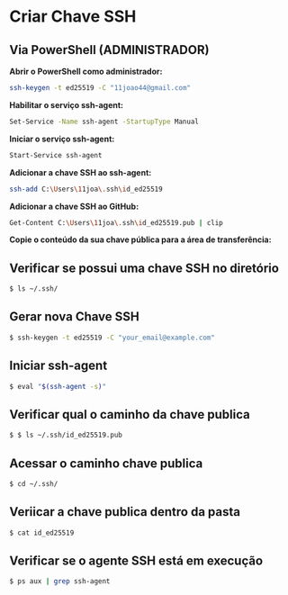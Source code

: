 # Criar Chave SSH

## Via PowerShell (ADMINISTRADOR)

**Abrir o PowerShell como administrador:**

```bash
ssh-keygen -t ed25519 -C "11joao44@gmail.com"
```

**Habilitar o serviço ssh-agent:**

```bash
Set-Service -Name ssh-agent -StartupType Manual
```

**Iniciar o serviço ssh-agent:**

```bash
Start-Service ssh-agent
```

**Adicionar a chave SSH ao ssh-agent:**

```bash
ssh-add C:\Users\11joa\.ssh\id_ed25519
```

**Adicionar a chave SSH ao GitHub:**

```bash
Get-Content C:\Users\11joa\.ssh\id_ed25519.pub | clip
```

**Copie o conteúdo da sua chave pública para a área de transferência:**

## Verificar se possui uma chave SSH no diretório

```bash
$ ls ~/.ssh/
```

## Gerar nova Chave SSH

```bash
$ ssh-keygen -t ed25519 -C "your_email@example.com"
```

## Iniciar ssh-agent

```bash
$ eval "$(ssh-agent -s)"
```

## Verificar qual o caminho da chave publica

```bash
$ $ ls ~/.ssh/id_ed25519.pub
```

## Acessar o caminho chave publica

```bash
$ cd ~/.ssh/
```

## Veriicar a chave publica dentro da pasta

```bash
$ cat id_ed25519
```

## Verificar se o agente SSH está em execução

```bash
$ ps aux | grep ssh-agent
```